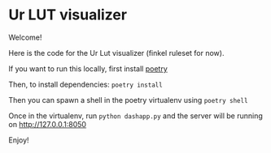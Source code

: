 # Ur LUT visualizer
 
Welcome!

Here is the code for the Ur Lut visualizer (finkel ruleset for now).

If you want to run this locally, first install [poetry](https://python-poetry.org/docs/#installing-with-the-official-installer)

Then, to install dependencies: `poetry install`

Then you can spawn a shell in the poetry virtualenv using `poetry shell`

Once in the virtualenv, run `python dashapp.py` and the server will be running on http://127.0.0.1:8050

Enjoy!